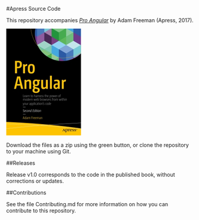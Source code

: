 #Apress Source Code

This repository accompanies [*Pro Angular*](http://www.apress.com/9781484223062) by Adam Freeman (Apress, 2017).

![Cover image](9781484223062.jpg)

Download the files as a zip using the green button, or clone the repository to your machine using Git.

##Releases

Release v1.0 corresponds to the code in the published book, without corrections or updates.

##Contributions

See the file Contributing.md for more information on how you can contribute to this repository.
